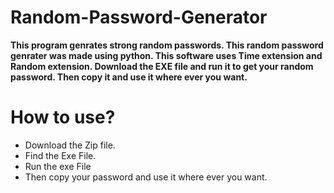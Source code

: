 # Random-Password-Generator

**This program genrates strong random passwords.
This random password genrater was made using python.
This software uses Time extension and Random extension.
Download the EXE file and run it to get your random password.
Then copy it and use it where ever you want.**

# How to use?
* Download the Zip file.
* Find the Exe File.
* Run the exe File
* Then copy your password and use it where ever you want.

